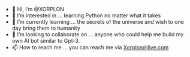 - 👋 Hi, I’m @XORPLON
- 👀 I’m interested in ... learning Python no matter what it takes
- 🌱 I’m currently learning ... the secrets of the universe and wish to one day bring them to humanity 
- 💞️ I’m looking to collaborate on ... anyone who could help me build my own AI bot similar to Gpt-3. 
- 📫 How to reach me ... you can reach me via Xorplon@live.com 

<!---
XORPLON/XORPLON is a ✨ special ✨ repository because its `README.md` (this file) appears on your GitHub profile.
You can click the Preview link to take a look at your changes.
--->

